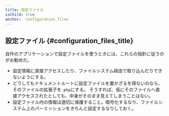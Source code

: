 ```yaml
---
title: 設定ファイル
isChild: true
anchor:  configuration_files
---
```


## 設定ファイル {#configuration_files_title}

自作のアプリケーションで設定ファイルを使うときには、これらの指針に従うのがお勧めだ。

- 設定情報に直接アクセスしたり、ファイルシステム経由で取り込んだりできないようにする。
- どうしてもドキュメントルートに設定ファイルを置かざるを得ないのなら、そのファイルの拡張子を`.php`にする。
そうすれば、仮にそのファイルへ直接アクセスされたとしても、中身がそのまま見えてしまうことはない。
- 設定ファイル内の情報は適切に保護すること。暗号化するなり、ファイルシステム上のパーミッションをきちんと設定するなりしておく。
